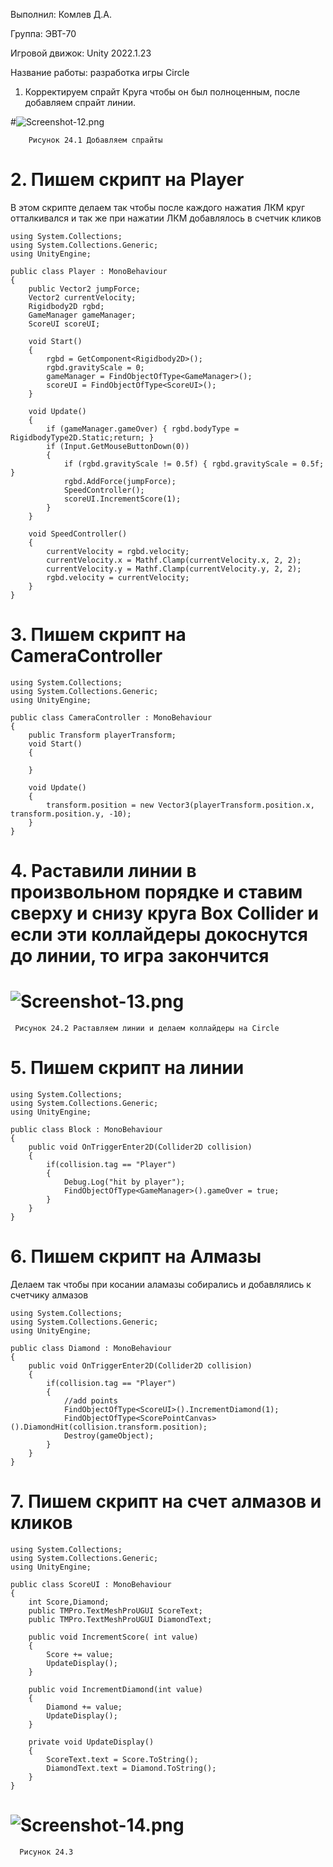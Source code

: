 Выполнил: Комлев Д.А.

Группа: ЭВТ-70

Игровой движок: Unity 2022.1.23

Название работы: разработка игры Circle

1.	Корректируем спрайт Круга чтобы он был полноценным, после добавляем спрайт линии.

#![Screenshot-12.png](https://i.postimg.cc/KYQ32SQX/Screenshot-12.png)

        Рисунок 24.1 Добавляем спрайты
        
# 2.	Пишем скрипт на Player
В этом скрипте делаем так чтобы после каждого нажатия ЛКМ круг отталкивался и так же при нажатии ЛКМ добавлялось в счетчик кликов

    using System.Collections;
    using System.Collections.Generic;
    using UnityEngine;

    public class Player : MonoBehaviour
    {
        public Vector2 jumpForce;
        Vector2 currentVelocity;
        Rigidbody2D rgbd;
        GameManager gameManager;
        ScoreUI scoreUI;

        void Start()
        {
            rgbd = GetComponent<Rigidbody2D>();
            rgbd.gravityScale = 0;
            gameManager = FindObjectOfType<GameManager>();
            scoreUI = FindObjectOfType<ScoreUI>();
        }

        void Update()
        {
            if (gameManager.gameOver) { rgbd.bodyType = RigidbodyType2D.Static;return; }
            if (Input.GetMouseButtonDown(0))
            {
                if (rgbd.gravityScale != 0.5f) { rgbd.gravityScale = 0.5f; }
                rgbd.AddForce(jumpForce);
                SpeedController();
                scoreUI.IncrementScore(1);
            }
        }

        void SpeedController()
        {
            currentVelocity = rgbd.velocity;
            currentVelocity.x = Mathf.Clamp(currentVelocity.x, 2, 2);
            currentVelocity.y = Mathf.Clamp(currentVelocity.y, 2, 2);
            rgbd.velocity = currentVelocity;
        }
    }


# 3.	Пишем скрипт на CameraController
    using System.Collections;
    using System.Collections.Generic;
    using UnityEngine;

    public class CameraController : MonoBehaviour
    {
        public Transform playerTransform;
        void Start()
        {

        }

        void Update()
        {
            transform.position = new Vector3(playerTransform.position.x, transform.position.y, -10);
        }
    }


# 4.	Раставили линии в произвольном порядке и ставим сверху и снизу круга Box Collider и если эти коллайдеры докоснутся до линии, то игра закончится
# ![Screenshot-13.png](https://i.postimg.cc/K8DDRWQf/Screenshot-13.png)
     Рисунок 24.2 Раставляем линии и делаем коллайдеры на Circle

# 5.	Пишем скрипт на линии
    using System.Collections;
    using System.Collections.Generic;
    using UnityEngine;

    public class Block : MonoBehaviour
    {
        public void OnTriggerEnter2D(Collider2D collision)
        {
            if(collision.tag == "Player")
            {
                Debug.Log("hit by player");
                FindObjectOfType<GameManager>().gameOver = true;
            }
        }
    }

# 6.	Пишем скрипт на Алмазы 
Делаем так чтобы при косании аламазы собирались и добавлялись к счетчику алмазов

    using System.Collections;
    using System.Collections.Generic;
    using UnityEngine;

    public class Diamond : MonoBehaviour
    {
        public void OnTriggerEnter2D(Collider2D collision)
        {
            if(collision.tag == "Player")
            {
                //add points
                FindObjectOfType<ScoreUI>().IncrementDiamond(1);
                FindObjectOfType<ScorePointCanvas>().DiamondHit(collision.transform.position);
                Destroy(gameObject);
            }
        }
    }
# 7.	Пишем скрипт на счет алмазов и кликов
    using System.Collections;
    using System.Collections.Generic;
    using UnityEngine;

    public class ScoreUI : MonoBehaviour
    {
        int Score,Diamond;
        public TMPro.TextMeshProUGUI ScoreText;
        public TMPro.TextMeshProUGUI DiamondText;

        public void IncrementScore( int value)
        {
            Score += value;
            UpdateDisplay();
        }

        public void IncrementDiamond(int value)
        {
            Diamond += value;
            UpdateDisplay();
        }

        private void UpdateDisplay()
        {
            ScoreText.text = Score.ToString();
            DiamondText.text = Diamond.ToString();
        }
    }
 
# ![Screenshot-14.png](https://i.postimg.cc/FHp09Lsn/Screenshot-14.png)
      Рисунок 24.3
